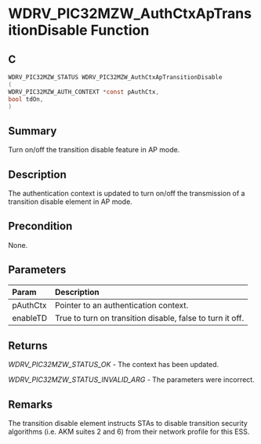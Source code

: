 # WDRV_PIC32MZW_AuthCtxApTransitionDisable Function

## C

```c
WDRV_PIC32MZW_STATUS WDRV_PIC32MZW_AuthCtxApTransitionDisable
(
WDRV_PIC32MZW_AUTH_CONTEXT *const pAuthCtx,
bool tdOn,
)
```

## Summary

Turn on/off the transition disable feature in AP mode.  

## Description

The authentication context is updated to turn on/off the transmission of a
transition disable element in AP mode.

## Precondition

None.  

## Parameters

| Param | Description |
|:----- |:----------- |
| pAuthCtx | Pointer to an authentication context. |
| enableTD | True to turn on transition disable, false to turn it off.  

## Returns

*WDRV_PIC32MZW_STATUS_OK* - The context has been updated.

*WDRV_PIC32MZW_STATUS_INVALID_ARG* - The parameters were incorrect.
 

## Remarks

The transition disable element instructs STAs to disable transition security algorithms (i.e. AKM suites 2 and 6) from their network profile for this ESS. 

